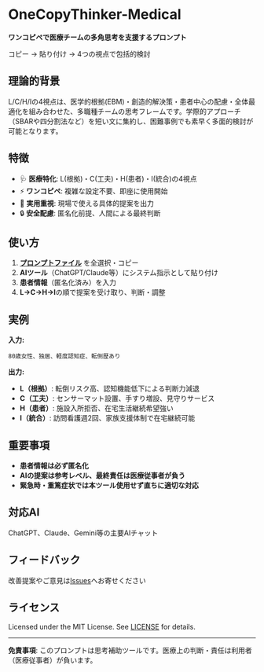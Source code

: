 # OneCopyThinker-Medical

**ワンコピペで医療チームの多角思考を支援するプロンプト**

コピー → 貼り付け → 4つの視点で包括的検討

## 理論的背景

L/C/H/Iの4視点は、医学的根拠(EBM)・創造的解決策・患者中心の配慮・全体最適化を組み合わせた、多職種チームの思考フレームです。学際的アプローチ（SBARや四分割法など）を短い文に集約し、困難事例でも素早く多面的検討が可能となります。

## 特徴

- 🩺 **医療特化**: L(根拠)・C(工夫)・H(患者)・I(統合)の4視点
- ⚡ **ワンコピペ**: 複雑な設定不要、即座に使用開始
- 🎯 **実用重視**: 現場で使える具体的提案を出力
- 🔒 **安全配慮**: 匿名化前提、人間による最終判断

## 使い方

1. **[プロンプトファイル](medical-ja.md)** を全選択・コピー
2. **AIツール**（ChatGPT/Claude等）にシステム指示として貼り付け
3. **患者情報**（匿名化済み）を入力
4. **L→C→H→I**の順で提案を受け取り、判断・調整

## 実例

**入力:**
```
80歳女性、独居、軽度認知症、転倒歴あり
```

**出力:**
- **L（根拠）**: 転倒リスク高、認知機能低下による判断力減退
- **C（工夫）**: センサーマット設置、手すり増設、見守りサービス
- **H（患者）**: 施設入所拒否、在宅生活継続希望強い
- **I（統合）**: 訪問看護週2回、家族支援体制で在宅継続可能

## 重要事項

- **患者情報は必ず匿名化**
- **AIの提案は参考レベル、最終責任は医療従事者が負う**
- **緊急時・重篤症状では本ツール使用せず直ちに適切な対応**

## 対応AI

ChatGPT、Claude、Gemini等の主要AIチャット

## フィードバック

改善提案やご意見は[Issues](../../issues)へお寄せください

## ライセンス

Licensed under the MIT License. See [LICENSE](LICENSE) for details.

---

**免責事項**: このプロンプトは思考補助ツールです。医療上の判断・責任は利用者（医療従事者）が負います。
